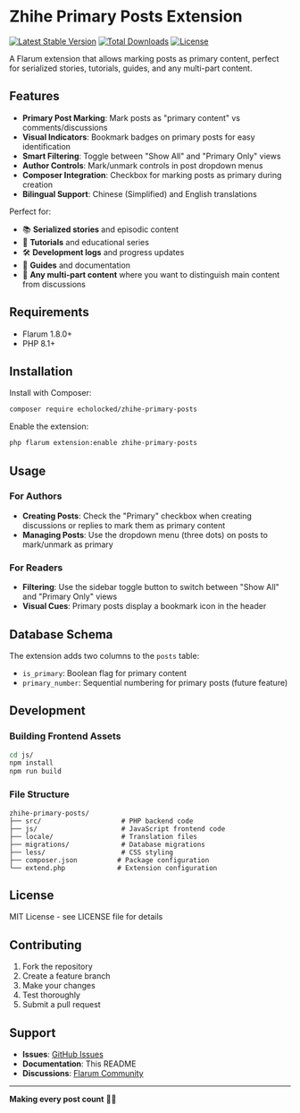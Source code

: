 # Zhihe Primary Posts Extension

[![Latest Stable Version](https://poser.pugx.org/echolocked/zhihe-primary-posts/v/stable)](https://packagist.org/packages/echolocked/zhihe-primary-posts)
[![Total Downloads](https://poser.pugx.org/echolocked/zhihe-primary-posts/downloads)](https://packagist.org/packages/echolocked/zhihe-primary-posts)
[![License](https://poser.pugx.org/echolocked/zhihe-primary-posts/license)](https://packagist.org/packages/echolocked/zhihe-primary-posts)

A Flarum extension that allows marking posts as primary content, perfect for serialized stories, tutorials, guides, and any multi-part content.

## Features

- **Primary Post Marking**: Mark posts as "primary content" vs comments/discussions
- **Visual Indicators**: Bookmark badges on primary posts for easy identification
- **Smart Filtering**: Toggle between "Show All" and "Primary Only" views
- **Author Controls**: Mark/unmark controls in post dropdown menus
- **Composer Integration**: Checkbox for marking posts as primary during creation
- **Bilingual Support**: Chinese (Simplified) and English translations

Perfect for:
- 📚 **Serialized stories** and episodic content
- 📖 **Tutorials** and educational series  
- 🛠️ **Development logs** and progress updates
- 📝 **Guides** and documentation
- 🎯 **Any multi-part content** where you want to distinguish main content from discussions

## Requirements

- Flarum 1.8.0+
- PHP 8.1+

## Installation

Install with Composer:

```bash
composer require echolocked/zhihe-primary-posts
```

Enable the extension:

```bash
php flarum extension:enable zhihe-primary-posts
```

## Usage

### For Authors
- **Creating Posts**: Check the "Primary" checkbox when creating discussions or replies to mark them as primary content
- **Managing Posts**: Use the dropdown menu (three dots) on posts to mark/unmark as primary

### For Readers  
- **Filtering**: Use the sidebar toggle button to switch between "Show All" and "Primary Only" views
- **Visual Cues**: Primary posts display a bookmark icon in the header

## Database Schema

The extension adds two columns to the `posts` table:
- `is_primary`: Boolean flag for primary content
- `primary_number`: Sequential numbering for primary posts (future feature)

## Development

### Building Frontend Assets

```bash
cd js/
npm install
npm run build
```

### File Structure

```
zhihe-primary-posts/
├── src/                    # PHP backend code
├── js/                     # JavaScript frontend code  
├── locale/                 # Translation files
├── migrations/             # Database migrations
├── less/                   # CSS styling
├── composer.json          # Package configuration
└── extend.php             # Extension configuration
```

## License

MIT License - see LICENSE file for details

## Contributing

1. Fork the repository
2. Create a feature branch
3. Make your changes
4. Test thoroughly
5. Submit a pull request

## Support

- **Issues**: [GitHub Issues](https://github.com/echolocked/zhihe-primary-posts/issues)
- **Documentation**: This README
- **Discussions**: [Flarum Community](https://discuss.flarum.org)

---

**Making every post count** 🔖✨
